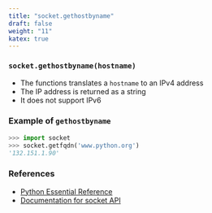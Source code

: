 ```yaml
---
title: "socket.gethostbyname"
draft: false
weight: "11"
katex: true
---
```


### `socket.gethostbyname(hostname)`
- The functions translates a `hostname` to an IPv4 address
- The IP address is returned as a string
- It does not support IPv6

### Example of `gethostbyname`

```python
>>> import socket
>>> socket.getfqdn('www.python.org')
'132.151.1.90'
```

### References
- [Python Essential Reference](http://index-of.co.uk/Python/Python%20Essential%20Reference,%20Fourth%20Edition.pdf)
- [Documentation for socket API](https://docs.python.org/3/library/socket.html)
